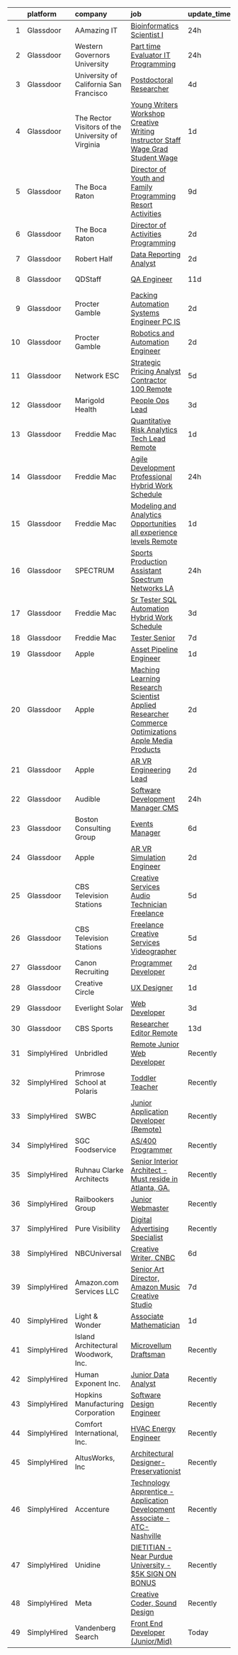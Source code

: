 

|    | platform    | company                                             | job                                                                                                                                                                                                                                                                                                                                                                                                                                                                                                                                                                                                                                                                                                                                                                                                                                                                                                                                                                                                                                                                                                                                                                                                                                                                                                                                                                                                                                                                                                                       | update_time   | location             |
|---:|:------------|:----------------------------------------------------|:--------------------------------------------------------------------------------------------------------------------------------------------------------------------------------------------------------------------------------------------------------------------------------------------------------------------------------------------------------------------------------------------------------------------------------------------------------------------------------------------------------------------------------------------------------------------------------------------------------------------------------------------------------------------------------------------------------------------------------------------------------------------------------------------------------------------------------------------------------------------------------------------------------------------------------------------------------------------------------------------------------------------------------------------------------------------------------------------------------------------------------------------------------------------------------------------------------------------------------------------------------------------------------------------------------------------------------------------------------------------------------------------------------------------------------------------------------------------------------------------------------------------------|:--------------|:---------------------|
|  1 | Glassdoor   | AAmazing IT                                         | [Bioinformatics Scientist I](https://www.glassdoor.com/partner/jobListing.htm?pos=107&ao=1110586&s=58&guid=0000018200a6c330a4acf9f3f2b6e3ee&src=GD_JOB_AD&t=SR&vt=w&ea=1&cs=1_a4951195&cb=1657868305854&jobListingId=1008005387024&cpc=1160948BCBA38B5B&jrtk=3-0-1g80adh12i9ho801-1g80adh1ii176800-f2d2ceb2bb90a97d--6NYlbfkN0AuAjYKnBHsdkcMxrD7ZJITXxV72vImVt5xOyKRJQecNHkeJhImC_lTFWWjjn08VgoSgjlQYXj3lJ3kn-gPJEY7ka17_70nrd0sKpC2rQF0tqxp1-hfs7apqMbVRWOyqp-sgincDHux1Fm73xni91XtCSRtJfKqnSzUInR1qqrOSbW9hgo8Hv9IDsfAegQvdU_eyXOjOrwi9-pk81-c-Hq9uBby6NWz74xOxcJqsplj8p39VqtWtmRLKGn9fzs3f6JGWyP_KoUxNfHeRt8_emHDyPYwvAnpH2BXo2qjTz1jDHew7wkOishBp42dsC3gHQx8IsRoOShfxGHtwgALZKRdh-lFXH6CxSweAgwxAU_ez6F993uMVYcd2aY9geNOwtMegY6CceO0b9finZroh2j05hj0xSxRhZBuB58O3VphCY2isscJTFKW3eX-f_udxTH0Mrq8Q1RFHNmVCq6dUrN4RqMs0B7_nkI5Os4yqaYn1jHI4Erx2GCJVZKg1z0_txQ%3D)                                                                                                                                                                                                                                                                                                                                                                                                                                                                                                                                                                                                                                                       | 24h           | Remote               |
|  2 | Glassdoor   | Western Governors University                        | [Part time Evaluator  IT Programming](https://www.glassdoor.com/partner/jobListing.htm?pos=126&ao=1136043&s=58&guid=0000018200a6c330a4acf9f3f2b6e3ee&src=GD_JOB_AD&t=SR&vt=w&cs=1_11ef7ad5&cb=1657868305857&jobListingId=1008005832425&jrtk=3-0-1g80adh12i9ho801-1g80adh1ii176800-70a5590d7c44e0b4-)                                                                                                                                                                                                                                                                                                                                                                                                                                                                                                                                                                                                                                                                                                                                                                                                                                                                                                                                                                                                                                                                                                                                                                                                                      | 24h           | Remote               |
|  3 | Glassdoor   | University of California   San Francisco            | [Postdoctoral Researcher](https://www.glassdoor.com/partner/jobListing.htm?pos=101&ao=1110586&s=58&guid=0000018200a6c330a4acf9f3f2b6e3ee&src=GD_JOB_AD&t=SR&vt=w&ea=1&cs=1_0b684c06&cb=1657868305853&jobListingId=1007995993475&cpc=545C0D17DAD7ABB7&jrtk=3-0-1g80adh12i9ho801-1g80adh1ii176800-79a9d6d7cfd9c7be--6NYlbfkN0BSpDk-Fp-GhqZl7FJAzE1QNCWO9Xs9ovX37wSa9kbIcOrU4g67EcTFMk_C5QaCAbIYe3orp9BhTkwI4sGq5R1k9sp96GtEgBXrjeWPABheM2edpqIa7KcTMniOyVLNw31ta5gGgC8rLjStb049ai7DF_I3U8aBd2EYBe5EC8L4VTC9zDloLqFtRNLOf2fFg28f3XmuiPDs13HkAvrGxWHteqHi5ZszT64O7MeCylW20DGUsKmxzIhxDvD7J2qfyEMfNkIdKVH9snmEqN0G-Nky5vUEP9Gq-Q6vMBga_1aN-nnKShqKVBwQ1FE7tTlVk2fH_yMZiDiFfjbFMXVBE_2SB4mdlG5ZS-1Iy2HVleW0KJymJNdawCFn9cWK5lh7fD7XacjRfADERlhg-Txij223jYsGdr3mN9l-994c2Xd_B1yLtGl4cHqqwkxQwdSkxahWfHuQklix4UpwraZ5YWufrn_4HzA7B8liIBUwIJtQxrq_if4u0cyK0L_mBqtvNLzhPZNjiABMPg%3D%3D)                                                                                                                                                                                                                                                                                                                                                                                                                                                                                                                                                                                                                                            | 4d            | San Francisco, CA    |
|  4 | Glassdoor   | The Rector   Visitors of the University of Virginia | [Young Writers Workshop Creative Writing Instructor  Staff Wage   Grad Student Wage ](https://www.glassdoor.com/partner/jobListing.htm?pos=130&ao=1136043&s=58&guid=0000018200a6c330a4acf9f3f2b6e3ee&src=GD_JOB_AD&t=SR&vt=w&cs=1_6941df5a&cb=1657868305857&jobListingId=1008002802851&jrtk=3-0-1g80adh12i9ho801-1g80adh1ii176800-4e78adbeec3b2a77-)                                                                                                                                                                                                                                                                                                                                                                                                                                                                                                                                                                                                                                                                                                                                                                                                                                                                                                                                                                                                                                                                                                                                                                      | 1d            | Virginia             |
|  5 | Glassdoor   | The Boca Raton                                      | [Director of Youth and Family Programming  Resort Activities ](https://www.glassdoor.com/partner/jobListing.htm?pos=119&ao=1110586&s=58&guid=0000018200a6c330a4acf9f3f2b6e3ee&src=GD_JOB_AD&t=SR&vt=w&ea=1&cs=1_647d53f6&cb=1657868305856&jobListingId=1007984923964&cpc=334ABAF5D42DC775&jrtk=3-0-1g80adh12i9ho801-1g80adh1ii176800-59158d05babfaade--6NYlbfkN0CZ4WHaa0yzjwimWJ2JD4H_Jb70KZ7ZxT437oJHfc_b1vKLEkX8etGVY4LfkXNtl1QMtoEszaHJHj-_6GJEE9-YzgRjo6GKCZIjwdTmLEEBnBWSVNKGaSD77kQYIh08DGczje-Y1Uz4F1Bc0454zRFN7Gfg_qx4_NB_Sq-zkl-2v0OsL3R8dbQgoaVt3Rar_ZMjJ0-wBL95pDPrpCQiXoBJipbX0DiP6Wt__IYl1BfI2u71255WhmHJprfawoYxkXuYXFzO5sN3Y4InGs7jt9XJeDbQdje1YP7aXp-8F_gE-TvLE_fuZyJ_iQBrxd6V7Gb-CvAin8FOmu1l0uLIn2EH0Kwy0bCrbIM__gdXB4XHYuHxr5ckb_Y8fKZqGntSG7jZce3lM_-nDTldswCXzgaVHDhFxKzEWEICxhciHf7rx2kEdJnJ-jL4S-AxTQr6GpsAGS1d05fs5x9cDd7jQ24fGchOVoUG0zdwl08aZZtDK01nf0DA5eC-wpAdFH8_706MihAADizyNnaJuTBxAARjL76hbFX-qHrwGNGsTgGAec0xFt_Yaepl)                                                                                                                                                                                                                                                                                                                                                                                                                                                                                                                                                                   | 9d            | Boca Raton, FL       |
|  6 | Glassdoor   | The Boca Raton                                      | [Director of Activities Programming](https://www.glassdoor.com/partner/jobListing.htm?pos=106&ao=1110586&s=58&guid=0000018200a6c330a4acf9f3f2b6e3ee&src=GD_JOB_AD&t=SR&vt=w&ea=1&cs=1_e4388679&cb=1657868305854&jobListingId=1008000665124&cpc=47CFDC01B3F81FAC&jrtk=3-0-1g80adh12i9ho801-1g80adh1ii176800-38f3c14336bd856b--6NYlbfkN0CZ4WHaa0yzjwimWJ2JD4H_Jb70KZ7ZxT437oJHfc_b1vKLEkX8etGVY4LfkXNtl1RGOpfet9jXD5aoofoUl8LL6m1GO925YlRCvkoMBQ9jA9mqFgfTWj_84CFJgOqbs79PYivuUHp6wMKr6tHB38hYjVREGTLqsY1831BxLNjhttx_BBHV0jpPXGGQaMXxeushtoWzw6Ysw8nL5KWrAFCSG7Z5BcTeqLTwypNT9WPKTGqZU54IhBet1GvMns1Xfv7EL6HM0UtlWwuKmaZFqwSrSU-LAm2q-K117ME68h5BhVd4MUbno_fNGMyg5ms8kofM1e6ao0RiJBjrMQdPLy8rcejjCNr_G24aU4SczpyIHO_5nmrlL24OYB8hpoIu1FC-lcE7jiqKQO0nveF8v0IwFcmC_Lq240HWEkoLJiCS1tv1JuPaEJSIso4juHzxqOdLiVeOA6Bf3CcnWhARm4nBt9LkrGsWU7MEHj5TSU3DQTNM2JcjeKRUwDREOTlMc5pqFe5mffIBb3xmLWrY9h22)                                                                                                                                                                                                                                                                                                                                                                                                                                                                                                                                                                                                                             | 2d            | Boca Raton, FL       |
|  7 | Glassdoor   | Robert Half                                         | [Data Reporting Analyst](https://www.glassdoor.com/partner/jobListing.htm?pos=122&ao=1110586&s=58&guid=0000018200a6c330a4acf9f3f2b6e3ee&src=GD_JOB_AD&t=SR&vt=w&ea=1&cs=1_7e90d742&cb=1657868305857&jobListingId=1008000423843&cpc=451933188B21919D&jrtk=3-0-1g80adh12i9ho801-1g80adh1ii176800-922263cf38e3b427--6NYlbfkN0CpzDdaQkua3np5pkmj49lKioZwmwxQ-yx5plwbYmV_M0-UVVHCKd08Fy64qq48FBWf7DDA33LTUjt_zmVTz4ONHXG1KSPnKzEXvg4hvZTkjTI3Wyv80r0ZyV9BYvAW2JVD60wqIwvrGwIvS12iMBF2-VIdaHps-k018zlTmFxs4bv86OIbqHcanYrWJu3l_GTTprv7hMQl2xvGIlPp1NNpoKIig9dtjkiabosbCsS994ynrOx35HNqP948qsUbYCB9Oq3COzsZjQKr3GIuJhyI6--GJZN3Wzm2Isk9EWVDBvto6KhqI6hDwh-dmwHkhppKZSxH13jHn2L7yD1L0ClF2Al_M6eLibQ-HC3z6BfUg5kafUfJNZwxKDbLy6PSHjJv3cqD2pdx6pVo6ydfxZHoUN4h04MQCGjnwCjrrLXl4H6Lr9nzcUDdLWIpbFMiUqLYLXqwvaujnqXAzTpS0QNLODl9CNx7aRuS-S7iwh9-N-Run2D1khTLpv16L7TLqF_xl8Y1GaaODwTRKCRWERvg7HtSDkM-PxGE_LkxIsTlb0dnrwwdwzHt)                                                                                                                                                                                                                                                                                                                                                                                                                                                                                                                                                                                                         | 2d            | Laurel, MD           |
|  8 | Glassdoor   | QDStaff                                             | [QA Engineer](https://www.glassdoor.com/partner/jobListing.htm?pos=118&ao=1110586&s=58&guid=0000018200a6c330a4acf9f3f2b6e3ee&src=GD_JOB_AD&t=SR&vt=w&ea=1&cs=1_165bf757&cb=1657868305856&jobListingId=1007979465016&cpc=F41FEAB56D215062&jrtk=3-0-1g80adh12i9ho801-1g80adh1ii176800-d84d59b403a4e22d--6NYlbfkN0BK9GXDcakwdiqmeo8o-2GvkYnmPkq7xevAHdeF_847qkpPJo8-WyfGgw5WWQ6dPkdBNMDsyPs8g9KIMcMJz3ipw-1rvRdNqaV7KPq1At0yPIe-HTVUSj_TIuLu_wjewNDOgZNt48v3A7GIkvQ4dDOpFcnRlaoJC91aSmo4v2joQDUSGnmhy6_dE4imMturnXS-LjBV3hsr--31Ndx_cefxVXAPnYnqP-S0PphDX_Qd3ojpmcXa_0UR8EjnKpyxF3uOyLyaDshhzYyIOKJ-8asMZzJIb0B-cs4Q1FtkipnW_UVWPN1ZVwSPZ06RCFhcUzvZSzMx7NOOYLbbz5gWdAow48DgETiC6cQWuihWjU-O8cgM52SKmwOhcn7nSRSvphcG2xFg0YGjgBfHLvB2BK7KQ1iHmmmEglBL7U0O8ebgo9NE4qavEgpp03ds3tmVjIWrVQrX_N_pMLfim9snaPbb4W2YGQyjSDsar7eislmEPw%3D%3D)                                                                                                                                                                                                                                                                                                                                                                                                                                                                                                                                                                                                                                                                                        | 11d           | Deerfield Beach, FL  |
|  9 | Glassdoor   | Procter   Gamble                                    | [Packing Automation Systems Engineer  PC IS ](https://www.glassdoor.com/partner/jobListing.htm?pos=114&ao=1110586&s=58&guid=0000018200a6c330a4acf9f3f2b6e3ee&src=GD_JOB_AD&t=SR&vt=w&cs=1_4d7989f6&cb=1657868305855&jobListingId=1007999872385&cpc=18C9CE28155C17C5&jrtk=3-0-1g80adh12i9ho801-1g80adh1ii176800-64741369137ed053--6NYlbfkN0B33zOFN8GLzgQsRxgvJtNYlcIUZ-r8_DOeeUSief12Qz55-o9dfT9UdE9sGCjMKqC_S2hf9v2i5LmIF4rz5AO9QKFRuMkdX8k1z33pNX_KX3Pdt9SD1nhdDGmBrIP5nx-fuaP4stuV5Od4_ORU17agh-YvVXq1UXJanQqGOSa4aIkub0NSE8H39jhw7TTBDF9LXIqzA1qh5hLk0smQ7GsF-PbcIuIbWnIFLL6WaB8qEnOHZ698hUKP1FOFR03BpbQi7nir5C99V0bD4gDpoN5xnLPKeQi9ctxgHHGDCeAtOZ-nbCBjOfTzUldv7yaS1YVWhFKU5mLAJgKkTUAx9lfKl2hXkezHctTSCX8dRNgS6z5vxLexlA7f7hcKr-f-vtOGOkeoJxxPspatjQv3GQWAW1AgB5p4GvyxdkapH0ai1Ja0xy368RDE1xVtM6UYVXZvOacbsrfZEemAGhSaWOoaRskjudTVYR145i1CVe7omnHpheDdkizL_ZcDSNYLwEQdtXzxhHBJTrcad5DJorvzGSdEP4-4jKB75aUXQDkowg%3D%3D)                                                                                                                                                                                                                                                                                                                                                                                                                                                                                                                                                                                             | 2d            | Greensboro, NC       |
| 10 | Glassdoor   | Procter   Gamble                                    | [Robotics and Automation Engineer](https://www.glassdoor.com/partner/jobListing.htm?pos=111&ao=1110586&s=58&guid=0000018200a6c330a4acf9f3f2b6e3ee&src=GD_JOB_AD&t=SR&vt=w&cs=1_06bb13c4&cb=1657868305854&jobListingId=1007999872406&cpc=5FEB1BEB8E14EF52&jrtk=3-0-1g80adh12i9ho801-1g80adh1ii176800-477c5a73b50758d8--6NYlbfkN0B33zOFN8GLzgQsRxgvJtNYlcIUZ-r8_DOeeUSief12Qz55-o9dfT9UdE9sGCjMKqC_S2hf9v2i5J1zVypeyphq0sIVuxcdHaDgp0B_kvxqoAc0Ho4Vy7vvM3weI2qxfOk5_8YGsM-2KdV7tS75mGiTLkcLJXjn-bmZ9JaKMbgB5ga1X4p0tD_U6hs-eWKWjrXIDJffiSu_ZndwUss0FvjhJGJ0idFYz0lICJ_jCT-hb-Nvn30Rwih0zNb9fXCNLRpy-VUXufW6_B35K7Z9E2r0A0rbpQuIK9lUd6nUx_brE2smhTU39UjZT-tng7DBUDIvFBAxtK9LNXy5jwZ_-miE_3lhJu-0iF2AiLMwHBmqjH4QLitsQUVrylAcuD6nfj47QEfmdNLwry-O9ZpWUPkunY0lRm0s__oj00KRsSTlrqRqMtnWGLMM_OMDa77f3LSY5N3tcOTsi9Ms3z1TvUu9jffwhHX4-qWpgJwe5vlkCi9IVLeTGvBN7EGfdEhyN7BUjGhIMK20qnxVws-5KYrhIO-5sc_zmcDDZuwsisMysQ%3D%3D)                                                                                                                                                                                                                                                                                                                                                                                                                                                                                                                                                                                                        | 2d            | Cincinnati, OH       |
| 11 | Glassdoor   | Network ESC                                         | [Strategic Pricing Analyst Contractor 100  Remote](https://www.glassdoor.com/partner/jobListing.htm?pos=125&ao=1110586&s=58&guid=0000018200a6c330a4acf9f3f2b6e3ee&src=GD_JOB_AD&t=SR&vt=w&ea=1&cs=1_4e5c7321&cb=1657868305857&jobListingId=1007994577923&cpc=2CAED5C921A5F994&jrtk=3-0-1g80adh12i9ho801-1g80adh1ii176800-872fc70719e67a1c--6NYlbfkN0BuFbfBY6K8D8tiRMS7c3hwRRjkyaNRgIkGIJSc13o5mNcVIfhbkcJUHflceS0kSQW4i68BfbN0qiYlOsndvN5mlGtSaQ8S-cCM17QDmQNXCSGn0f7s5yr5kD_hrgNmu41xJi2U3ci-9jT992nVjfX29GL7ez-bdUz3EIhNChA_hjX7SSz-TuVHpobsJzllmaZ-Gw9Kd9sHnaTuzAwjicghzsLAaagqOD_H2xnthWJIQvVQ1DQR7ymcJ98VS0HQ3yUA7PIMFds11_17yhDOcsGoMcsSM08d2x1GIMnG-b3LqXgmFO2c-Q0vLpo0qY-WLELzEzlVDe9fAMAK3AgqnTOchG-GObLpyct6kFJarpaaWIqmeSJaOdh18vuH5UuWVSzjSi7sg0AqEAGfRIU-FQyGs4VSOi9sYAupDw4Eontmc-8kwd4sZ3qBe5n5aRGyqH1k8Tjpb0Wu8KMJBzdRiHe0tyD6slsPEaUCGjwfOuyKQdyPFdOmsJbiN3w42nXBuCAF4CmcUKZ914OvirsQXu3Hp2jNl7Hgm7S_EHasUw5JqXeyZPzoQgE1ljNoavIKj3pOVBiXSJtXeYlqjh-Mqm948RzhlATH1qA%3D)                                                                                                                                                                                                                                                                                                                                                                                                                                                                                                                                 | 5d            | Troy Hills, NJ       |
| 12 | Glassdoor   | Marigold Health                                     | [People Ops Lead](https://www.glassdoor.com/partner/jobListing.htm?pos=115&ao=1110586&s=58&guid=0000018200a6c330a4acf9f3f2b6e3ee&src=GD_JOB_AD&t=SR&vt=w&cs=1_d4af7044&cb=1657868305855&jobListingId=1007997738686&cpc=334ABAF5D42DC775&jrtk=3-0-1g80adh12i9ho801-1g80adh1ii176800-e1be7eead771de92--6NYlbfkN0BOXuGoEprab630UTZtlO0zSF92s9S7S2JAKfDpgJnI49BlnU3DVGQTM-7zZYjGq-5vmI5Tf-hepVuOmaFXeyFQsou5bZCpQAzB_bBDr6vPq9LtPkQc4qqif1bIk4rKleHs064MrjgFPLMksAR9OGTrD4xuPMftxg_VotDUW3WjTYh-7q-lw0wimkCqRQoE_7QFdof-b0tFNDY77h-VCByc4XvJKAc5J5p7FVbeKmxx-nzOPHBKECTBdy6UQLJO7jcNvMw_fizwkN7gCWuRfbrtO1cj3rxWu7jiP_uAO1PUkkyf78jRgVOGH7WG_PFcoIxSsK26I-wSJ5x8wHk3fGK1-eTbs-5Gnpran3zj1Su0P9UqtWxhQTzIqlqHwMXutNcJuuIulzSG-JN1idA6pwisztHRnNd77fIQxsAe4UJKwVCKEm00iS7wduled8J_dUXeuDjTkKehSb3aHytkFoFs77088s6McWvxPGImdS6BTFMBYQ8x0_Xk4gSetyuCE8NXQFvNqIiV_A%3D%3D)                                                                                                                                                                                                                                                                                                                                                                                                                                                                                                                                                                                                                                                         | 3d            | Remote               |
| 13 | Glassdoor   | Freddie Mac                                         | [Quantitative Risk Analytics  Tech Lead  Remote ](https://www.glassdoor.com/partner/jobListing.htm?pos=113&ao=1110586&s=58&guid=0000018200a6c330a4acf9f3f2b6e3ee&src=GD_JOB_AD&t=SR&vt=w&cs=1_2e355f88&cb=1657868305855&jobListingId=1008002685698&cpc=4B86475FAF393599&jrtk=3-0-1g80adh12i9ho801-1g80adh1ii176800-73f890a3d7e8516f--6NYlbfkN0BRbY23MpHuD_kgIf5jf2sHAXgp_p55tjlayGMIQ0Pgo3oTj97I1P8wzifysorGFvwHANtHhddusKwUEPdLKvbd2kMO9Nck7J0YUFhhShyWpDLgIRWjQklAXanyzxm7LnWOUMGefvGFBJ6W_yRXBSwMVPULRniSOWJDLXZtRguEro85dP85vYzu0ObOsrK_7w_sQ16jZQaFYjnd1EjRIlSkHz2WSqgymCi0-VvYIVeFQGsWceXuQ2RRxZQg-2Lb8tIXQd4MvnPammXnhX46xqzZvlv6Qq1GVGPqOOclMVf3keluwE2JccflpZQRx1sEekNxdRxrCRyQlC4DFaRBJU9_CnBIHu-2b-xImE0p8NLSvfQbwDpnmVCyoC_TW4a9_1UDrRBmVRKfzEECGucqsv-kQ9CjdchCxhHTuSHY6yqftqS_v3p_uCnGtFR1dfX8oiuXyuFse2HdgfjIzjmIJzBCCm85t11y6S4_Ursn669GJ5vVkJcbOhvVNSNrLzEq2Xle3fi5cGRwI4P66-RDyggCGK4GiPDQVEdr8ASs213zWLTFPT1TjFihAF5iy8owF8sqM85D66jj2e0bFUxWBs3DOs7x42qMCZXJjAI55HcfWIFL_Q43__YVOFb8Nill134F0CeWsmbGKQ%3D%3D)                                                                                                                                                                                                                                                                                                                                                                                                                                                                                         | 1d            | McLean, VA           |
| 14 | Glassdoor   | Freddie Mac                                         | [Agile Development  Professional  Hybrid Work Schedule ](https://www.glassdoor.com/partner/jobListing.htm?pos=103&ao=1110586&s=58&guid=0000018200a6c330a4acf9f3f2b6e3ee&src=GD_JOB_AD&t=SR&vt=w&cs=1_e642176e&cb=1657868305853&jobListingId=1008006174322&cpc=39A4E8CE329AB187&jrtk=3-0-1g80adh12i9ho801-1g80adh1ii176800-74fac4461305e21f--6NYlbfkN0BRbY23MpHuD_kgIf5jf2sHAXgp_p55tjlayGMIQ0Pgo3oTj97I1P8w1ylHcTuk5PvkbcaEDTu1TjfobedxCQ898qjV-z1VKa0148L1tEDgCf0KgGK9NZgMhvyonjh1tASYa2oWsETn5Ejg47-HmJAZamLWYi-pw_C_ltsZYwByPaFkxp0IwSm9M5yHtHLXfj3af6kRp0dPX61LpeweDvOiL6P6P82U262lCYfHRfvgKLboy9NPFEVWTgu55Fje8e5mCMKfU82aqm-p7B-ZKyo5D5L582vtUpW2qcojWkCVI4BmRrPBYYFGq9gWbDB1xByUh89kxThSJb3IvhE88fvwqI0pJjJA_3jGGeidpEeWZIM_lJ8_-ZJ5LDWOAHCVyGbKbUQdwgsF5erV_u7Tpbq-tc16Xsmgrqt3oGmOxRhAVkDVHKHT389evgwXQwflxacMgLclO-tHBLpqWEtpK7zX3txO0V07ID48Yvb3ZOVeAhyr2XKcou2CEquwYyJWAhGze52Pvn15LXSi2wYi6rkmElmurRe_hH5ymzkX7wpVn1tLdYfsc6hDnyJrdZoeqndnw4aATIzHXUTDK6t2HgyrpMuQJX_BK3Tpq6y0_cxju-Hswh2uTw56Nks3ho-mw1glh_-Aot8heLb_7fG1oUe_)                                                                                                                                                                                                                                                                                                                                                                                                                                                                              | 24h           | McLean, VA           |
| 15 | Glassdoor   | Freddie Mac                                         | [Modeling and Analytics Opportunities   all experience levels  Remote ](https://www.glassdoor.com/partner/jobListing.htm?pos=104&ao=1110586&s=58&guid=0000018200a6c330a4acf9f3f2b6e3ee&src=GD_JOB_AD&t=SR&vt=w&cs=1_d36ffd44&cb=1657868305853&jobListingId=1008003999171&cpc=44CD5376B8534B8F&jrtk=3-0-1g80adh12i9ho801-1g80adh1ii176800-c3c2fe0c2b042ddd--6NYlbfkN0BRbY23MpHuD_kgIf5jf2sHAXgp_p55tjlayGMIQ0Pgo42XGytGdrymvPy010bU803FZlCq8H7SUQQkwVBSYrSuHnWmRfpmKQzmjZPayOsTm-6ULKjCFjmIEfUtlPa6BlwmBGT9Svj1iCmtdiI-Vt3NvuNsquPtNNitzLpN7J34EM5kH4LvNKM3RbgScNn2WWI2GOskvI28EOvUnkpaBzohbIxTBvyl4miFHtjSGVUb8ztqg9b325kzChii_aodQcB20Sn_a8OFBv9dab8U2ePxAsmL_L5ZmLILQBhFDhnTl_5MWSVLndSnwNmYHsLbCqd9Im-Y2r8MSVLsrEWBngsWEjPXLazvRERZogcl3_IlaytpfBgB-642dvRfgxSKakjxhgFnw0i3dzIeqew4qJGVZLPyBd4HlnnbxjwaRvqAtwCGL-CIbAj354HQbLxoxrYtJxyulC5IcQNN8twmdsfVC6QV1gwlDGq7Wwou4Rt1sPSgiO2vPExjo5zbJcxPnRHbHZDHHrzdUQjibRO_kqGK6ySsLXdc1fMA37JO1lLXNyOubY6Ag71pZmx7zQM_KVD4DREX-SN8pgS_Qo6z9m2dPwsfTtNDvTaNHNhToI5khH5qclLk7NL49KncFvgktNnnqybqCIdVhmGN_sDZMDqt3NqtKguN8i4%3D)                                                                                                                                                                                                                                                                                                                                                                                                                                                 | 1d            | McLean, VA           |
| 16 | Glassdoor   | SPECTRUM                                            | [Sports Production Assistant   Spectrum Networks LA](https://www.glassdoor.com/partner/jobListing.htm?pos=110&ao=1110586&s=58&guid=0000018200a6c330a4acf9f3f2b6e3ee&src=GD_JOB_AD&t=SR&vt=w&cs=1_73c15a97&cb=1657868305854&jobListingId=1008005764537&cpc=18C9CE28155C17C5&jrtk=3-0-1g80adh12i9ho801-1g80adh1ii176800-1bdb4282e2a32214--6NYlbfkN0CeXNZYxOzgf11O9-TFJft4I5QLQjKTqoL33Rtx55G7Tru_S0g1SuePxsXLB_GiP8Tnc2Tpf2kRMWwT508AVEGPDTTH1qOOylYL_T4b5JM2sZbNvfH6yy-8NHmM4pgEIc81pYZln3kfJRQ2UrbYsCJgBjTXEfCq4s3mfPMYGd5RV0bfx7ACG0w3K4Dt6mHv-LaLMv3_NH8gz8J3BeZM62C4BfVeyz6h6-rhjbmg6PSBMMLjJSkKKe2K_5xhayCDvWvWw82Ttx56XlR5rAAnOzWn3hIWijSYEfsYCxWiCYamySqPipRhnIu9MOtKGikmr6NNO5JizWiyeuDOZKHipPPICNfuSJWjXbGuQU5RAJoAQP5_V0519JHo42kWXzsLPw0LIyG-PtvjceXTgDyNofn7KVfQ14smJPm0dQ1SIqW0vQjV1M39x2mR)                                                                                                                                                                                                                                                                                                                                                                                                                                                                                                                                                                                                                                                                                                                  | 24h           | El Segundo, CA       |
| 17 | Glassdoor   | Freddie Mac                                         | [Sr  Tester  SQL Automation  Hybrid Work Schedule](https://www.glassdoor.com/partner/jobListing.htm?pos=105&ao=1110586&s=58&guid=0000018200a6c330a4acf9f3f2b6e3ee&src=GD_JOB_AD&t=SR&vt=w&cs=1_38877356&cb=1657868305853&jobListingId=1007998197443&cpc=39A4E8CE329AB187&jrtk=3-0-1g80adh12i9ho801-1g80adh1ii176800-222c96c737f842ee--6NYlbfkN0BRbY23MpHuD_kgIf5jf2sHAXgp_p55tjlayGMIQ0Pgo3oTj97I1P8w1ylHcTuk5PunHBsa4mrlbyKNt94atlmkcRQqsjZqT3pRMUKYS6fVLWizZsXlo0x3isfa-wNYGl_rhrBjIZ1CFbdhNj_kOsVYRUb27n5lR12ltu8Fe6o9tV1e3NLDdQXRInIE0GOE8JHV7QFR6ov0On908-m21-rPMs8MqMmeyZx1kaZ2x50Si2eaofxqdae4t5cy9QtPnoD0FPlegv2_-_5mD0vWJlyulMOWi01T7aMUA6AWoiSaKSHf-r51bEfjh43EwzEz6gvHWGCXHw-1Z7G6c7E3g0ydap7nTqG3vt4P9tyZYekfWSkE7JZeNkeMp8gOJCfFK_GI0NjcFoSqX3Cl0dygqqpMbtHIVRq0SXuAOYeezxERzYanV8EtJawhU0LkdSljk-NgFZ_WiK63BZTTd5rMK0wjEMrYLXRVbnsFcufVr1Fd6UspaooAwELg-BxpRqYYNo7OSSJId6SgDZCHUkfQm19uVnjBCDj4DxjKMzYoXZCy51Eg7XrBxk2GVJPqXC9fkGXmQA6X2eV9KMx-D8ilu7prZ_ZEH3TMqay59r6h-45G2pjywaztR8SpTdjr-9jy7MhAsJgBlkxRuQ%3D%3D)                                                                                                                                                                                                                                                                                                                                                                                                                                                                                        | 3d            | McLean, VA           |
| 18 | Glassdoor   | Freddie Mac                                         | [Tester  Senior](https://www.glassdoor.com/partner/jobListing.htm?pos=108&ao=1110586&s=58&guid=0000018200a6c330a4acf9f3f2b6e3ee&src=GD_JOB_AD&t=SR&vt=w&cs=1_e0272961&cb=1657868305854&jobListingId=1007990797987&cpc=39A4E8CE329AB187&jrtk=3-0-1g80adh12i9ho801-1g80adh1ii176800-4a0e219ed9dfa762--6NYlbfkN0BRbY23MpHuD_kgIf5jf2sHAXgp_p55tjlayGMIQ0Pgo3oTj97I1P8w1ylHcTuk5PvWzq0pWsZzlZz2XJ2C9OBdI__Q4aG4WSNL71-xT2Qkcs92MFWTqSIOJ9DklIqRbjgcxSgb1BnAAQhxbxAb_RVCeGykMEQB2Dvw8ZvB2ZheYLVgg5Hb5rDWkxoV7_TG5WorM28tnS016WywViypdVy0VwRPAQxoHPnA5fwh5yp03VvsLvVyajxKKuY3Zwrj3vLbLEMsBHGRUxWO7TvXDn3bJSjQ9KUdULcsawtqYz-qUuuaRk5K3hjWpyVkU5euNP8qgbMdpvsuF-1BuHuVZ08n8dP8jnSwSJasxaNg-GzUuI6HiwYT31rhpnv5WqzogGbR4BZfKwvL-635hgqR4Vd8HDWv1ulxyjTlrTwXdKqENS1_2Vq0whcuF6AKHQHrCXNrXMm9C9QQgyIxTMeIZwGE-INUBpAEbgiO_G6A_vKOSiFffK_vMAzhpuR_yvWpGYCNHLRq4lU87XZhbyOx0WjY_7af35qRgcfF890jFxRJV8Pw_Y63hrKa3ywQKgDn22UOx8Lq-Yu3TLRYdE_qNpxaSosEJ6bNpak%3D)                                                                                                                                                                                                                                                                                                                                                                                                                                                                                                                                                                        | 7d            | McLean, VA           |
| 19 | Glassdoor   | Apple                                               | [Asset Pipeline Engineer](https://www.glassdoor.com/partner/jobListing.htm?pos=120&ao=1110586&s=58&guid=0000018200a6c330a4acf9f3f2b6e3ee&src=GD_JOB_AD&t=SR&vt=w&cs=1_3ba9fd13&cb=1657868305856&jobListingId=1008004162533&cpc=F41FEAB56D215062&jrtk=3-0-1g80adh12i9ho801-1g80adh1ii176800-9798daa2e282cec1--6NYlbfkN0BvKrLyj5gPmtZO9T8euul8TCxuuKNOtzRJOomxnwSEodTz2Bc-sPZlbtkML8D-m4prOH3i67mH9X5k1VXnxBL_Mt19y1o4se6iputKxUUMekntSO6k-JQT0_GFQRfeb6R7JdLahkC5efiTC97RnJt-2q91NhJcb1TH8Fu02Sj-YwJtkpR_lYcw9BAuEpYl4jAKPo6U94zdzhWBSCDvSGuad3lgSUjslyyLOGSzfi73u0sVQaVY9AzUnyHoJO3F7O31eZPZ_uiynM_P8jFMmVVlv-w-mMFqVuCXCZxGcsK2GvIAIFVGKQk0yqo82uwacrv3vzC1QyDAurtq92F-QX3d9ajpkJkSATkGg1xux-RMJ7TwQYHIzXVMsAPBm4_qLvDrT_zTVqEneGo5iGyDNdA5Sf53Gll5Y4cMd9oqPp6dqegI1y-Z6lxdbUhQFnH4HdSp3dhO2Rrl_1ZefFylyu5y3nDuYdM_B5MkfgrCu6mixJizpS2hCj6vWlrLJSpjGonWtQGMOVTLJURMhZf5q4INB6-7WOE5dVAns8JWVzEz2sCIJDqPdI7HGEXkQRYvLJSSbf_ILuczVzlzKIjXhXmvV6TlyM3dx_h1VJcemP_QT7B5qTRO9fGeG1k9QfObDMrceHoJ8V-36KAXLMrRoKJEP916Tt2y_y5xDy9g1lgI3S9iH9xtejKEg44AIMRCA9AqRx0eTw1AN1A2R1Yu7wVfbvYLXZe8mtelVm4WhrXG_xfF5-9EvpKSXAz2HhZGu38wi4ZClp8JL9xA7xS59Qlf2v2DBueo5QvfSn4C0TBCNm3RP4922Eo20HMtcXVlmGaVmxFyTw5nzeOXIPxWXb5UVCR386ezeA82gW-swKV9CzBmDB9e2a-zmJRm71fcWdTarYkVnP1SS7_J6evlyldIyhUhIbGj1BKUGFBs0cHZT3N7I6zeselTF4EnTL0zqVsB_nfntlF0eQ%3D%3D)                                                                                                                                                                                 | 1d            | Boulder, CO          |
| 20 | Glassdoor   | Apple                                               | [Maching Learning Research Scientist   Applied Researcher   Commerce Optimizations  Apple Media Products](https://www.glassdoor.com/partner/jobListing.htm?pos=116&ao=1110586&s=58&guid=0000018200a6c330a4acf9f3f2b6e3ee&src=GD_JOB_AD&t=SR&vt=w&cs=1_c61d2fba&cb=1657868305855&jobListingId=1007999357460&cpc=334ABAF5D42DC775&jrtk=3-0-1g80adh12i9ho801-1g80adh1ii176800-a9ad8502439a0914--6NYlbfkN0BvKrLyj5gPmtZO9T8euul8TCxuuKNOtzRJOomxnwSEodTz2Bc-sPZlFpP0h5lDivq0o_MGXdFpSxXGL3KVUXeHK_t-eOAaA-UUXzn2awoPMc5jXdJ1WThkv5d41dkqCfv80IhbS0MMwzNtf1-G0kP0AlrULytJiZjyAl05A0hQwaYEGXM-mL_fb98hnuBz4qxQsga102JCGzsAdYJS1nPyh3drSDnl0pGViqq1Q22A0enqJwaQjFcBmLivciAHoLFSnPKUTDESI_v-sO__d7D_uubIdiaBiRAk74i_9Xf46XfIH7Q5k0-vYkjawxlxj7PSzfIBSW03F_2XEJupo1BVMeFO7sKgjgWB-p5idjPveL1gf04p3nhLamUCFnbP5em8nQhx8OuM-rMTuYlc9e0cj4qvx3gwbkYzqkcn2hqIji-7z3iuaQCzPKiC6b9lTo_rAYl6FlsmwMCYghqJ3F-KPeHsWDWRZ2v2GcQq2JT4ISR_aqpQlFbwyq9SQq-qXdBXjBtfEEjCPdICggiTa_TFni41_06YhkILgxJ_pBmrwdsB9rpVMF0d2EBeE2vL4qjgmVohZAIRfBuKh-FvAlJk430TbRTl7LirfLY7il_IzCgtVmWM-C-w1GnLl3A0uO1aini3-aCCveRy4vIoaBYpMa_Q4xQ1tT1SUlf7q1XEJWO76BJ3zhJPzHG_7bttM8mO7qEyWPKrdCnRVf10OLryDg-xNKAsMZutEnjcS03Q533u0O9x3z4l_ZeRd_9h7VGaA67HP8mKTceOdwQenHFwO3v0nrTdH1JMI25tILQK17JXdjBtJktuQoghkhLRihBsmQqHsBajHcjjWVVlaMKBn01C1vcE-33xnhgTcgiEcgjTWeiwjjt2s80wKbT9PRXrmU0EMF9q4qBbG2Dz2CX2sMnf6A7Evj-YITjuyozeCEpoujzCxNB0yT9k30rNAGH2jt5QY2VJQIipGw2NX_N91k97fgh8IhVpXH1uGswvEFGpW9nw8F30uCpejcjxCPURjWrKmcmCdZUFLk7pUo7FE76TglOabLlDgfqo2l-hEA%3D%3D) | 2d            | New York, NY         |
| 21 | Glassdoor   | Apple                                               | [AR VR Engineering Lead](https://www.glassdoor.com/partner/jobListing.htm?pos=121&ao=1110586&s=58&guid=0000018200a6c330a4acf9f3f2b6e3ee&src=GD_JOB_AD&t=SR&vt=w&cs=1_887dc22c&cb=1657868305856&jobListingId=1008001513290&cpc=AC285F3A3ECA6BB0&jrtk=3-0-1g80adh12i9ho801-1g80adh1ii176800-7e1449e03fc0254b--6NYlbfkN0BvKrLyj5gPmtZO9T8euul8TCxuuKNOtzRJOomxnwSEodTz2Bc-sPZl29JElYHfcoQrr0yPk0Tdd4D7AsIcV6YM8SmttTW7CLZAox3VLXCm2sfnxDPzTm5KYAtXE3C0TEY8REw4HUX5wJUXJ2QOU9QkGXThAGG9tAM16cQuSiSH2IXoKyItHUSsWeyLvFdIsKJckX4Oa4HKySLyVW2-tW9rBwMXKIH_vjfHylciyLj42R8wxgT7Fa7SN-fqzbcsIli9Zn4YNtT3COE3PAZKd6YMNx8UlUgVc472JlQdgk0Es-T1YtZK19C-m2mTdGdvRzPFTo2iODNETp3JVEXSAZBedF6dG9Y5SrHqijaiJB2NCu-fuQSMO1Dre-hov0v4BR-EsrairH70vkiqA4BP6PgNx1T6EPInCoenuVQJaLTp2I3T_QGPSu8Uu61ABmc9-5WsCaaTyjeKayrz7AJtKeQcT6zasX7chfu9DjiHfnrWC2BWHEiE63NtwRTjalhCuo-bPmlekhqX2mQaqzIWpRroIicUGf4BabeWfvrrqriOkY3xhaxu9hFrBpnR-wTovyDtlsAswhQBC7kdR2bbJqrLOYcMxE6jL0w4M7koK1UeKQAtt9eS_mDCrtJ9hxElsh2fL48kuSUPWTUrAsXHPOfIJ6fUXQti_MyCdM7adVgy0ZL3qZFGmOwlqrypEbfxZUH1DKNF9W5Gqp8GACMrBWjyDjDU8Rhps3E2mWshJnaMSlLus3HylKfazD7Ks-klmTRDSNYt-hZHlybajBnrzmc9qJLTcEVWRlt55jfff-ncHy6C3YepXS2w7k9VOBSKXe-_JzoNbXRumxAVp3-dBgDtY8ZL2hXHIlhH6ae94BCgDNUyvhO_Bc4pwvI11BPK6ovU9VDkyRLcfkZFuPrqr7XOb9xBmx-n9txKYQP0_Oj7IpYUS719WyQwWCkSdB02qmTAyp4KSIESeA%3D%3D)                                                                                                                                                                                  | 2d            | Culver City, CA      |
| 22 | Glassdoor   | Audible                                             | [Software Development Manager  CMS](https://www.glassdoor.com/partner/jobListing.htm?pos=109&ao=1110586&s=58&guid=0000018200a6c330a4acf9f3f2b6e3ee&src=GD_JOB_AD&t=SR&vt=w&cs=1_5a52dc4b&cb=1657868305854&jobListingId=1008006416311&cpc=F793441F64F6F721&jrtk=3-0-1g80adh12i9ho801-1g80adh1ii176800-742e1f8832e504a9--6NYlbfkN0Bdd4o5uokT9skMYzkzH2dUVVc_sjS2wyLHOFjCY0bjobXrpDGJEXkNVrfXaAjoEdjgHAIRRsuZ8OnYJIt3AcY-MapaMhnXdu7ga4ZQo5hlOt6AJ9OfOXEzXJ24flcg843UjLcIQ_J41hjpqyjkBMqusjb1qYHmP_v4scUG2p-U5anPWjr39zeOFpUQRPf9p6KuPOTK2vuEfIcKLppGA2Qb8wKSdP0fyyYwag5UijhEUXl5rMnFmcEm7eJyw0yHEanQkMhOb56WNPhBSoE2P0Lg9z50QJWkhw65iqPpYm0ibKUoZ1Ak6AKff2iSjBVoCkTsOKyuQe8bkpoUtUTd8DOZDFcjKO39Nj-RRgY1EUjFpIzkaAvfDxEP0UqSwcvccynnvNH0NrcRPWLVcFIuuvOZK93zOqMme2LuI9BEIQ3TUG1_BS4V5TyvRFj7WtcyRfsYHS6-97tsPg%3D%3D)                                                                                                                                                                                                                                                                                                                                                                                                                                                                                                                                                                                                                                                                                                       | 24h           | Newark, NJ           |
| 23 | Glassdoor   | Boston Consulting Group                             | [Events Manager](https://www.glassdoor.com/partner/jobListing.htm?pos=112&ao=1110586&s=58&guid=0000018200a6c330a4acf9f3f2b6e3ee&src=GD_JOB_AD&t=SR&vt=w&cs=1_7c5aef59&cb=1657868305854&jobListingId=1007993705084&cpc=BAEB662971763A76&jrtk=3-0-1g80adh12i9ho801-1g80adh1ii176800-bad596709f44924b--6NYlbfkN0BRT_J8tESNZROimpc0WyD7EGfhllYDKcBPIyLxids1Tds0XE-AWRCeG5KVBOag2Qlcbx88NrxT6oKsSdx9c7UEdn8yHWJuzCuJaHlqBKxfQlrx0-XOdxn1Q7bbwQqyYEAX7HvWLRSoXLMqGZgfNVxEyfsbtYwmQdAx25qwKUF9NgWxivYNuuT2N_IZ8MlNI_flF0NSVMdT8Ns6ChCjW8bq1suSt70N5VHJdQjCSpBRRy_q90F0Cxd9sBGB4N8vdWMFvRaKPkXTzg8juKCyHUYg9N61NT3b0VYBXyNlALUfr4-UvVL8sIeRDsZ-nu3h5zfxaU1OI4ltGm6LhKkuTQd3S0cj8l--6ixdYBctg-OsdAJYqmfOdGiLUPCcJayfJF8nrzGXEScWhu0MNjcPVFH4cNit94M2ZIZHakFtHC_XGg4m18xfFAdDJHO2QJerX6dlZllFEOzha6GRpVGouZKjeD2sZx43JVd0iQ2eljpML8lHI0bnLeAAxqtWmljkAOs%3D)                                                                                                                                                                                                                                                                                                                                                                                                                                                                                                                                                                                                                                                                        | 6d            | New York, NY         |
| 24 | Glassdoor   | Apple                                               | [AR VR Simulation Engineer](https://www.glassdoor.com/partner/jobListing.htm?pos=117&ao=1110586&s=58&guid=0000018200a6c330a4acf9f3f2b6e3ee&src=GD_JOB_AD&t=SR&vt=w&cs=1_b5da7e21&cb=1657868305855&jobListingId=1008001513374&cpc=F41FEAB56D215062&jrtk=3-0-1g80adh12i9ho801-1g80adh1ii176800-24ba9ab259d6a033--6NYlbfkN0BvKrLyj5gPmtZO9T8euul8TCxuuKNOtzRJOomxnwSEodTz2Bc-sPZl29JElYHfcoQrr0yPk0Tdd6Nbb32zimBhZvdhHb6yevcXCDmhj8oI1C75MFbRbaCQNVMieRm1kJoJEOjx3jqP4SJ18lXukNgF4rugy9xR0zkvrzq92OC5jqIMigQFD4AP6a_1boG0kDM5o0TmzhFeSjumwip6KaC0lRyEG9-NM4HJ4_11PiwApA7fZfSbsRYqnXPiamGXCx6EwfJyhKXiY9h0LHKbxilKm0Hy8Dx7WK2BrIRTDaeyR_bgCqvzMl_x-kdAyv2_aiu3b2Fli8OQMcKxDUkDPjKGQriPy_MYUPkEXBEamTAJ54XecWx6KVC-ltQXCyHs3n_kbY9BGbMrSzpllnOc8M2xJlCbJMqJ62Uk1WGpe2UKxYZGh4hMTX_g__mlgg9cQ7xRmY3qlL6rbziIVgKepTjMJU6p0FgSucOz0-AKiWFMZ1LGhNFQQcz-tHaWQPeKxTjKDzduVQNpJlKR-KqCuIEUI4dSpRSMi5YuRxhS5eOTyvEF6Z4PuLmrPmT3P6HYXPpitGFTG8JC7bIJqQuKB12OfHgqEfSafVCjgyff8mwN_6zNOuJ4SUJGJ0AgTDyTQMgDqv55GfWnJpNtbLwV_QDG9YH8lvyv9VfkKxn-G-jvEwhTq179qNjAI0k5xycRxtASIXZdYhskrMnS6SBp_lEdaIyiKh9rUMsm4ZOreTEQV0WL92RJE9ljmHm04zKKwwIv9OW92_vK6xKzHGSBS4xzNpBlOo7kNR4v3DrU76-GXiAZEw5LekEhYHPPlB_9RKgrCoyqxlhdiNePl1V52bXJVb30lwAB8vpZYZh7PUJ8YVOW-YPOTr39UFd2aGTSP4Aod4902NMig9YWjtmBlI91L2mfjae2HId3LfrF-SeMISukLQu4unGxcDovNvh5Qjnw_KOtImeb-Q%3D%3D)                                                                                                                                                                               | 2d            | Culver City, CA      |
| 25 | Glassdoor   | CBS Television Stations                             | [Creative Services Audio Technician   Freelance](https://www.glassdoor.com/partner/jobListing.htm?pos=128&ao=1136043&s=58&guid=0000018200a6c330a4acf9f3f2b6e3ee&src=GD_JOB_AD&t=SR&vt=w&cs=1_3ea6b04b&cb=1657868305857&jobListingId=1007994399641&jrtk=3-0-1g80adh12i9ho801-1g80adh1ii176800-32dbe03df893c857-)                                                                                                                                                                                                                                                                                                                                                                                                                                                                                                                                                                                                                                                                                                                                                                                                                                                                                                                                                                                                                                                                                                                                                                                                           | 5d            | Boston, MA           |
| 26 | Glassdoor   | CBS Television Stations                             | [Freelance Creative Services Videographer](https://www.glassdoor.com/partner/jobListing.htm?pos=127&ao=1136043&s=58&guid=0000018200a6c330a4acf9f3f2b6e3ee&src=GD_JOB_AD&t=SR&vt=w&cs=1_c204cfb3&cb=1657868305857&jobListingId=1007994399640&jrtk=3-0-1g80adh12i9ho801-1g80adh1ii176800-7fcc6cb1bc9e12fe-)                                                                                                                                                                                                                                                                                                                                                                                                                                                                                                                                                                                                                                                                                                                                                                                                                                                                                                                                                                                                                                                                                                                                                                                                                 | 5d            | Boston, MA           |
| 27 | Glassdoor   | Canon Recruiting                                    | [Programmer Developer](https://www.glassdoor.com/partner/jobListing.htm?pos=124&ao=1110586&s=58&guid=0000018200a6c330a4acf9f3f2b6e3ee&src=GD_JOB_AD&t=SR&vt=w&ea=1&cs=1_204a919a&cb=1657868305857&jobListingId=1008001111612&cpc=6FC5BA77C9A4CD78&jrtk=3-0-1g80adh12i9ho801-1g80adh1ii176800-a3934fbc48f6bb78--6NYlbfkN0CJ2YRDHxtswB7hBNk6Ym9E1LN_iBZaVttJ6DN9OXuR1rnwlqIwLwtCcWiOysrf4S6n7D3BuYfXCbc5UYG276STRkcFjH92LMYYgMu3CuzN1XIxRImarTjKcvWKvJYPfq8kI86IaqxtYsFxM-EhnCnZUHCLoMsu9rSjaN6B516PSMdCLl44bu-tfo3YJCEKXBaMigg2GpibOUrpXv3ytec-37HscpLTQvDz4SHVtC8mZP-7Jn07pyudszEjWg8ZaPfMdpmlv-nbTNP9wLEBvdhM3zpbu15pXYE0tw8PsftuqgWcFm9EmfcZ7FZnfaKn-swsDN2H5iimH59X4I9QbMtujC7398VrxZTT_CYAkJU9rfFMfzZH__-jTCi-Dz3TwLcfyTZ7cuI6PQU73uYfy-9SPepORT92nFPrCGRnxgueUiQXz5oul3vSF9ooyc8k1PjB_Al0-6UcINgF47yrZFATDvxkpmaPZzIeA-TwBrTWTu9chD6R68jAK12e__KlYzY%3D)                                                                                                                                                                                                                                                                                                                                                                                                                                                                                                                                                                                                                                                             | 2d            | Remote               |
| 28 | Glassdoor   | Creative Circle                                     | [UX Designer](https://www.glassdoor.com/partner/jobListing.htm?pos=123&ao=1110586&s=58&guid=0000018200a6c330a4acf9f3f2b6e3ee&src=GD_JOB_AD&t=SR&vt=w&cs=1_b95bf499&cb=1657868305856&jobListingId=1008002398582&cpc=47CFDC01B3F81FAC&jrtk=3-0-1g80adh12i9ho801-1g80adh1ii176800-45ffa038fe01b75c--6NYlbfkN0BPwlZa85gbT4Q3XYQoU_uQn0Qmw9zd_9UNfmcwtqAVud1yvyq1Z4UAlx1bxhDUi3LcJ97tdGRNMkcSgYo5bTSfVY3ayyvLl9tTbGzlUTO2DBH1tV5OadITi9ifBl_GXRGZzQpeCbHhvFi-DOrYx8lNt3V_mbeXTLylhZuDc_aVL1gwbX4ZFTVJ99ZFw5UoV5il2ipSLqe9w5a-eaSTqNh4HozmKx57JQ7Vs3YUZmwXpT82asYCDzcyNgvkRSeV7YuuuaNTYwoW7b7BQqDYC8f8KjH-PP7DjjabQkcnDdXYgdgQSZknUX5kqC-K_BWkFgcypVS8eXhtPovIoX4P_FzzlGap7wdWZ2GyM4etEVlbW97EuJ19wCih7BEX6508XyOnfCM4i84GLn1xkPOnYUcv1D5X8_1ZUeyyubJFhrIMEVhriEEK1mMU1Y0zoK2Jp3rGgybWcl7mer30JMfj3txwm_ecuAefwzuw7TB2EQO_rI2nJPY-I8QTuuKX0vG12js52YY5fPMihg%3D%3D)                                                                                                                                                                                                                                                                                                                                                                                                                                                                                                                                                                                                                                                             | 1d            | Atlanta, GA          |
| 29 | Glassdoor   | Everlight Solar                                     | [Web Developer](https://www.glassdoor.com/partner/jobListing.htm?pos=102&ao=1110586&s=58&guid=0000018200a6c330a4acf9f3f2b6e3ee&src=GD_JOB_AD&t=SR&vt=w&ea=1&cs=1_915edeb5&cb=1657868305853&jobListingId=1007998783458&cpc=AC285F3A3ECA6BB0&jrtk=3-0-1g80adh12i9ho801-1g80adh1ii176800-ae2e632a2bdfd1a7--6NYlbfkN0DiMy2NhEaKbhSnbKA9vEPP_1TIGIXCWIIWgbDV5JSnsBb0kdtEmvL1B5vgv8p-Kv8Qsc5DAr7pEU-_STUYOMLYuW7AtiSPykVTPdgknvyx-X8Gf_hTDt5t3kq3ndWkoFY2r4bJ1mw2Aq0bblPN6gTMh_6VfbJfKKIfrKe76QABj6P1JshKKCPUJ4tu4Kt_ovYHZ8ty7QxjU7Ssk73o6RY8ZLvtJZdHqMNtfKqmK63Lus4ia-vCP_LtKFZeJBjUWCXJPo8wUa5z0MrkyqTALcQ0FgUhmnzEv4XlRRdS268zRnCDNG5LwlbCq3BIpfAQeqknIJaknjqmIJp5dBghPM01uGfyvENvSrI9cUpzDL1VcrVpJm387YWxKMwjZRlyjP9Eg_BsmGn5WfB7rt3bObwxvPaMIFtSGT0AxL4iaDmr9pI8FepLoY3b41QG3EgaPE_6qFkfxiVczwwU1ncB3NezdiGNJDUFyOsOJLP2rOTE1HhgcOEhcZ_jH8sewydGrNeY_O9PQqnoPg%3D%3D)                                                                                                                                                                                                                                                                                                                                                                                                                                                                                                                                                                                                                                                      | 3d            | Remote               |
| 30 | Glassdoor   | CBS Sports                                          | [Researcher   Editor  Remote ](https://www.glassdoor.com/partner/jobListing.htm?pos=129&ao=1136043&s=58&guid=0000018200a6c330a4acf9f3f2b6e3ee&src=GD_JOB_AD&t=SR&vt=w&cs=1_37db90b3&cb=1657868305857&jobListingId=1007977881503&jrtk=3-0-1g80adh12i9ho801-1g80adh1ii176800-9ff63a03d299780e-)                                                                                                                                                                                                                                                                                                                                                                                                                                                                                                                                                                                                                                                                                                                                                                                                                                                                                                                                                                                                                                                                                                                                                                                                                             | 13d           | New York, NY         |
| 31 | SimplyHired | Unbridled                                           | [Remote Junior Web Developer](https://www.simplyhired.com/job/Vbw1_Ms2dSj7RFprKMnyqK_UhFQ6q2TT--VckrAZdnGeJUjM7BYYYg?q=creative+programming)                                                                                                                                                                                                                                                                                                                                                                                                                                                                                                                                                                                                                                                                                                                                                                                                                                                                                                                                                                                                                                                                                                                                                                                                                                                                                                                                                                              | Recently      | Remote               |
| 32 | SimplyHired | Primrose School at Polaris                          | [Toddler Teacher](https://www.simplyhired.com/job/SPVDzVZNMhVYUuRxb_zHR20TwlIY64E7CtbcDozsICzN5UwaUAGQnA?q=creative+programming)                                                                                                                                                                                                                                                                                                                                                                                                                                                                                                                                                                                                                                                                                                                                                                                                                                                                                                                                                                                                                                                                                                                                                                                                                                                                                                                                                                                          | Recently      | Westerville, OH      |
| 33 | SimplyHired | SWBC                                                | [Junior Application Developer (Remote)](https://www.simplyhired.com/job/lbvA9UoJ1YT55kIO7S2Ulpxv7LQVTaxbOFIngSE7fUQfp_Urb_Offg?q=creative+programming)                                                                                                                                                                                                                                                                                                                                                                                                                                                                                                                                                                                                                                                                                                                                                                                                                                                                                                                                                                                                                                                                                                                                                                                                                                                                                                                                                                    | Recently      | Remote               |
| 34 | SimplyHired | SGC Foodservice                                     | [AS/400 Programmer](https://www.simplyhired.com/job/z08Vm0kH-9tHjzB0m3KsBQbgKFBvuQiAtbIsIKoh1obltQegsFHLBw?q=creative+programming)                                                                                                                                                                                                                                                                                                                                                                                                                                                                                                                                                                                                                                                                                                                                                                                                                                                                                                                                                                                                                                                                                                                                                                                                                                                                                                                                                                                        | Recently      | Springfield, MO      |
| 35 | SimplyHired | Ruhnau Clarke Architects                            | [Senior Interior Architect - Must reside in Atlanta, GA.](https://www.simplyhired.com/job/xwDXtTWrFE92J_6982c25CzPKJIM_4CPbnbisyXExqc7QVs0nE5PFA?q=creative+programming)                                                                                                                                                                                                                                                                                                                                                                                                                                                                                                                                                                                                                                                                                                                                                                                                                                                                                                                                                                                                                                                                                                                                                                                                                                                                                                                                                  | Recently      | Remote               |
| 36 | SimplyHired | Railbookers Group                                   | [Junior Webmaster](https://www.simplyhired.com/job/FeDRDog1NCyuHAfK7HDyZOqycNWZ9v4RPt-yTWT_GlN3QYQt7ViEbA?q=creative+programming)                                                                                                                                                                                                                                                                                                                                                                                                                                                                                                                                                                                                                                                                                                                                                                                                                                                                                                                                                                                                                                                                                                                                                                                                                                                                                                                                                                                         | Recently      | Remote               |
| 37 | SimplyHired | Pure Visibility                                     | [Digital Advertising Specialist](https://www.simplyhired.com/job/71_7BNTErcXZW7FEXhERodoUb80nskZFIXChq5xU8RIwo-n7k5U5UQ?q=creative+programming)                                                                                                                                                                                                                                                                                                                                                                                                                                                                                                                                                                                                                                                                                                                                                                                                                                                                                                                                                                                                                                                                                                                                                                                                                                                                                                                                                                           | Recently      | Remote               |
| 38 | SimplyHired | NBCUniversal                                        | [Creative Writer, CNBC](https://www.simplyhired.com/job/Ax-uj0999P25oCbR0XQQIMsaRd0ZhtJaAht8GMKczJMEvjvOsRQ_MA?q=creative+programming)                                                                                                                                                                                                                                                                                                                                                                                                                                                                                                                                                                                                                                                                                                                                                                                                                                                                                                                                                                                                                                                                                                                                                                                                                                                                                                                                                                                    | 6d            | Englewood Cliffs, NJ |
| 39 | SimplyHired | Amazon.com Services LLC                             | [Senior Art Director, Amazon Music Creative Studio](https://www.simplyhired.com/job/vPJ5IkrEiLcuah-hORAHX8VEYZsdVN6mrqLZprFMfSVBweREqKvXYQ?q=creative+programming)                                                                                                                                                                                                                                                                                                                                                                                                                                                                                                                                                                                                                                                                                                                                                                                                                                                                                                                                                                                                                                                                                                                                                                                                                                                                                                                                                        | 7d            | Remote               |
| 40 | SimplyHired | Light & Wonder                                      | [Associate Mathematician](https://www.simplyhired.com/job/0tbMpOIyW7Oy7ByBp4WdIZO_2YVkfpoId8p7doXwK9Yv9UvOtlKncg?q=creative+programming)                                                                                                                                                                                                                                                                                                                                                                                                                                                                                                                                                                                                                                                                                                                                                                                                                                                                                                                                                                                                                                                                                                                                                                                                                                                                                                                                                                                  | 1d            | Chicago, IL          |
| 41 | SimplyHired | Island Architectural Woodwork, Inc.                 | [Microvellum Draftsman](https://www.simplyhired.com/job/hqeiPvIoMFqB3BUoB2jLeYgczD-6YF0GkbmnIUHqzr3Ev5_4qGsfmQ?q=creative+programming)                                                                                                                                                                                                                                                                                                                                                                                                                                                                                                                                                                                                                                                                                                                                                                                                                                                                                                                                                                                                                                                                                                                                                                                                                                                                                                                                                                                    | Recently      | Ronkonkoma, NY       |
| 42 | SimplyHired | Human Exponent Inc.                                 | [Junior Data Analyst](https://www.simplyhired.com/job/IlCwB23UxMzqZV2EnJ5FuqFgTZp2CpU0NB0jlz1h-C3va5-Xm7ioTg?q=creative+programming)                                                                                                                                                                                                                                                                                                                                                                                                                                                                                                                                                                                                                                                                                                                                                                                                                                                                                                                                                                                                                                                                                                                                                                                                                                                                                                                                                                                      | Recently      | Remote               |
| 43 | SimplyHired | Hopkins Manufacturing Corporation                   | [Software Design Engineer](https://www.simplyhired.com/job/qY8slYaw9wD2ocnPC4HaJoxOS535kfd1g9te5vVup0OD4IWDFxIROg?q=creative+programming)                                                                                                                                                                                                                                                                                                                                                                                                                                                                                                                                                                                                                                                                                                                                                                                                                                                                                                                                                                                                                                                                                                                                                                                                                                                                                                                                                                                 | Recently      | Emporia, KS          |
| 44 | SimplyHired | Comfort International, Inc.                         | [HVAC Energy Engineer](https://www.simplyhired.com/job/cCLM8oMWzQk_k8lP4D3WsN8l6m_oh4L1_9FJEjzVApq2e3ynIDOGvg?q=creative+programming)                                                                                                                                                                                                                                                                                                                                                                                                                                                                                                                                                                                                                                                                                                                                                                                                                                                                                                                                                                                                                                                                                                                                                                                                                                                                                                                                                                                     | Recently      | Penngrove, CA        |
| 45 | SimplyHired | AltusWorks, Inc                                     | [Architectural Designer-Preservationist](https://www.simplyhired.com/job/E_NSjahdsvzGK2ddUUw9hNGesdgBRp-NRrJbs6BJG6S9Q2c_0E9StQ?q=creative+programming)                                                                                                                                                                                                                                                                                                                                                                                                                                                                                                                                                                                                                                                                                                                                                                                                                                                                                                                                                                                                                                                                                                                                                                                                                                                                                                                                                                   | Recently      | Chicago, IL          |
| 46 | SimplyHired | Accenture                                           | [Technology Apprentice - Application Development Associate - ATC- Nashville](https://www.simplyhired.com/job/sy4sR4ei5yW1wyZoAvWY9sQFfMVXzbjpMHCKND0AHiLStSznxQcR7w?q=creative+programming)                                                                                                                                                                                                                                                                                                                                                                                                                                                                                                                                                                                                                                                                                                                                                                                                                                                                                                                                                                                                                                                                                                                                                                                                                                                                                                                               | Recently      | Nashville, TN        |
| 47 | SimplyHired | Unidine                                             | [DIETITIAN - Near Purdue University - $5K SIGN ON BONUS](https://www.simplyhired.com/job/IOWoHHU4yD-UOV1khCQP4zgq3RULjvzsWeQtzXd-soSAPjFZB4yA8Q?q=creative+programming)                                                                                                                                                                                                                                                                                                                                                                                                                                                                                                                                                                                                                                                                                                                                                                                                                                                                                                                                                                                                                                                                                                                                                                                                                                                                                                                                                   | Recently      | West Lafayette, IN   |
| 48 | SimplyHired | Meta                                                | [Creative Coder, Sound Design](https://www.simplyhired.com/job/9a9P9EXZZjwb3fAPHFsjVOFtHWB-_8TmY8e-uzGqYIjO_8bJ7Xk8Dg?q=creative+programming)                                                                                                                                                                                                                                                                                                                                                                                                                                                                                                                                                                                                                                                                                                                                                                                                                                                                                                                                                                                                                                                                                                                                                                                                                                                                                                                                                                             | Recently      | Remote               |
| 49 | SimplyHired | Vandenberg Search                                   | [Front End Developer (Junior/Mid)](https://www.simplyhired.com/job/915Vuw3Q0vlBpLu9gQQ_4kV3bZUAmrEGI_LcPSJlbZaCnNgVlkP8rg?q=creative+programming)                                                                                                                                                                                                                                                                                                                                                                                                                                                                                                                                                                                                                                                                                                                                                                                                                                                                                                                                                                                                                                                                                                                                                                                                                                                                                                                                                                         | Today         | Remote               |